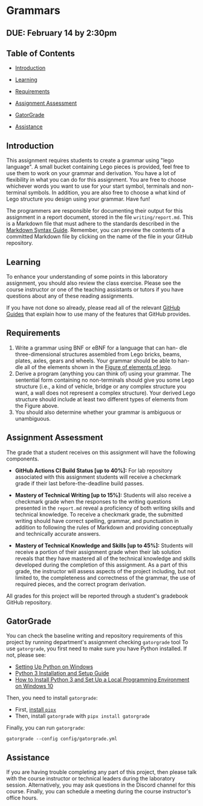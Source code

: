 # Grammars

## DUE: February 14 by 2:30pm

## Table of Contents

- [Introduction](#introduction)

- [Learning](#learning)

- [Requirements](#program-requirements)

- [Assignment Assessment](#assignment-assessment)

- [GatorGrade](#gatorgrade)

- [Assistance](#assistance)

## Introduction

This assignment requires students to create a grammar using "lego language". A small bucket containing Lego pieces is provided, feel free to use them to work on your grammar and derivation. You have a lot of flexibility in what you can do for this assignment. You are free to choose whichever words you want to use for your start symbol, terminals and non-terminal symbols. In addition, you are also free to choose a what kind of Lego structure you design using your grammar. Have fun!

The programmers are responsible for documenting their output for this assignment in a report document, stored in the file `writing/report.md`. This is a Markdown file that must adhere to the standards described in the [Markdown Syntax Guide](https://guides.github.com/features/mastering-markdown/). Remember, you can preview the contents of a committed Markdown file by clicking on the name of the file in your GitHub repository.

## Learning

To enhance your understanding of some points in this laboratory assignment, you should also review the class exercise. Please see the course instructor or one of the teaching assistants or tutors if you have questions about any of these reading assignments.

If you have not done so already, please read all of the relevant [GitHub Guides](https://guides.github.com/) that explain how to use many of the features that GitHub provides.

## Requirements

1. Write a grammar using BNF or eBNF for a language that can han- dle three-dimensional structures assembled from Lego bricks, beams, plates, axles, gears and wheels. Your grammar should be able to han- dle all of the elements shown in the [Figure of elements of lego](images/lego.png).
2. Derive a program (anything you can think of) using your grammar. The sentential form containing no non-terminals should give you some Lego structure (i.e., a kind of vehicle, bridge or any complex structure you want, a wall does not represent a complex structure). Your derived Lego structure should include at least two different types of elements from the Figure above.
3. You should also determine whether your grammar is ambiguous or unambiguous.

## Assignment Assessment

The grade that a student receives on this assignment will have the following components.

- **GitHub Actions CI Build Status [up to 40%]:** For lab repository associated with this assignment students will receive a checkmark grade if their last before-the-deadline build passes.

- **Mastery of Technical Writing [up to 15%]:** Students will also receive a checkmark grade when the responses to the writing questions presented in the `report.md` reveal a proficiency of both writing skills and technical knowledge. To receive a checkmark grade, the submitted writing should have correct spelling, grammar, and punctuation in addition to following the rules of Markdown and providing conceptually and technically accurate answers.

- **Mastery of Technical Knowledge and Skills [up to 45%]:** Students will receive a portion of their assignment grade when their lab solution reveals that they have mastered all of the technical knowledge and skills developed during the completion of this assignment. As a part of this grade, the instructor will assess aspects of the project including, but not limited to, the completeness and correctness of the grammar, the use of required pieces, and the correct program derivation.

All grades for this project will be reported through a student's gradebook GitHub repository.

## GatorGrade

You can check the baseline writing and repository requirements of this project by running department's assignment checking `gatorgrade` tool To use `gatorgrade`, you first need to make sure you have Python installed. If not, please see:

- [Setting Up Python on Windows](https://realpython.com/lessons/python-windows-setup/)
- [Python 3 Installation and Setup Guide](https://realpython.com/installing-python/)
- [How to Install Python 3 and Set Up a Local Programming Environment on Windows 10](https://www.digitalocean.com/community/tutorials/how-to-install-python-3-and-set-up-a-local-programming-environment-on-windows-10)

Then, you need to install `gatorgrade`:

- First, [install `pipx`](https://pypa.github.io/pipx/installation/)
- Then, install `gatorgrade` with `pipx install gatorgrade`

Finally, you can run `gatorgrade`:

`gatorgrade --config config/gatorgrade.yml`

## Assistance

If you are having trouble completing any part of this project, then please talk with the course instructor or technical leaders during the laboratory session. Alternatively, you may ask questions in the Discord channel for this course. Finally, you can schedule a meeting during the course instructor's office hours.
